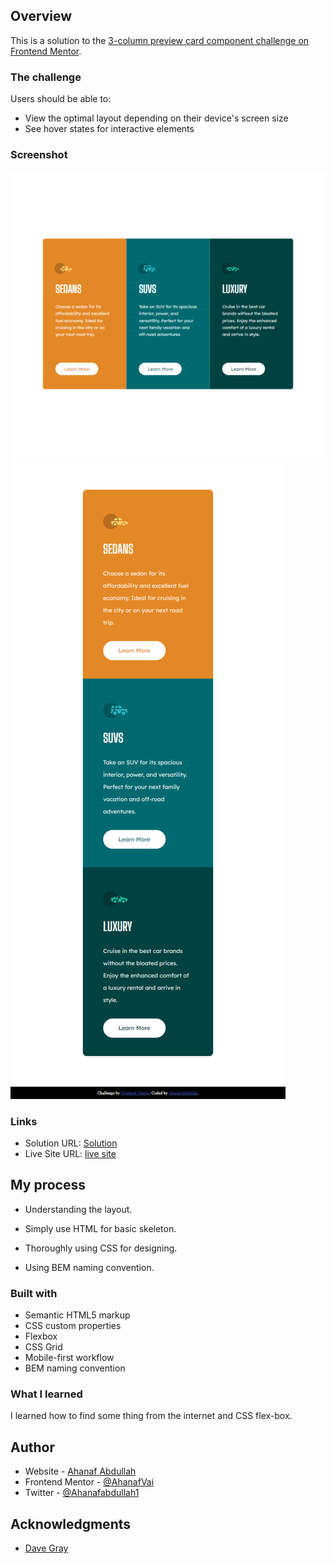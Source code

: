 ## Overview

This is a solution to the [3-column preview card component challenge on Frontend Mentor](https://www.frontendmentor.io/challenges/3column-preview-card-component-pH92eAR2-).

### The challenge

Users should be able to:

- View the optimal layout depending on their device's screen size
- See hover states for interactive elements

### Screenshot

![Desktop](./screenshots/FM%203columns%201.PNG)
![Mobile](./screenshots/FM%203columns%20Mobile.png)

### Links

- Solution URL: [Solution](https://github.com/AhanafVai/FM_3-column-preview-card-component)
- Live Site URL: [live site](3-columns-challenge.netlify.app)

## My process

- Understanding the layout.

- Simply use HTML for basic skeleton.

- Thoroughly using CSS for designing.

- Using BEM naming convention.

### Built with

- Semantic HTML5 markup
- CSS custom properties
- Flexbox
- CSS Grid
- Mobile-first workflow
- BEM naming convention

### What I learned

I learned how to find some thing from the internet and CSS flex-box.

## Author

- Website - [Ahanaf Abdullah](https://github.com/AhanafVai)
- Frontend Mentor - [@AhanafVai](https://www.frontendmentor.io/profile/AhanafVai)
- Twitter - [@Ahanafabdullah1](https://twitter.com/Ahanafabdullah1)

## Acknowledgments

- [Dave Gray](https://www.youtube.com/c/DaveGrayTeachesCode)
